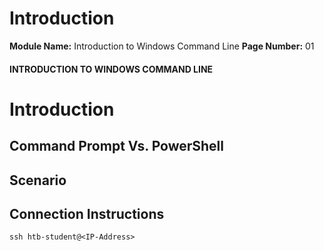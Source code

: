 <!--
 // Platform: Academy
// URL: https://academy.hackthebox.com/module/167/section/1604
// Platform Version: V1
// Module ID: 167
// Module Name: Introduction to Windows Command Line
// Module Difficulty: Easy
// Section ID: 1604
// Section Title: Introduction
// Page Title: Introduction to Windows Command Line
// Page Number: 01
-->

# Introduction

**Module Name:** Introduction to Windows Command Line **Page Number:** 01

#### INTRODUCTION TO WINDOWS COMMAND LINE

# Introduction

## Command Prompt Vs. PowerShell

## Scenario

## Connection Instructions

``` shell-session
ssh htb-student@<IP-Address>
```

####